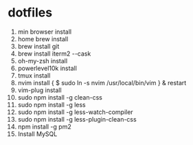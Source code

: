 # dotfiles

1. min browser install
2. home brew install
3. brew install git
4. brew install iterm2 --cask
5. oh-my-zsh install
6. powerlevel10k install
7. tmux install
8. nvim install { $ sudo ln -s nvim /usr/local/bin/vim } & restart
9. vim-plug install 
10. sudo npm install -g clean-css 
11. sudo npm install -g less
12. sudo npm install -g less-watch-compiler
13. sudo npm install -g less-plugin-clean-css
14. npm install -g pm2
15. Install MySQL
